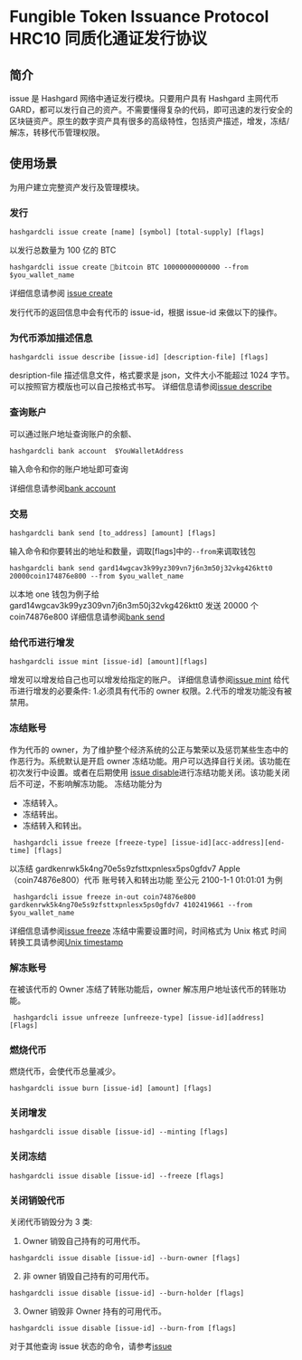 # Fungible Token Issuance Protocol HRC10 同质化通证发行协议

## 简介

issue 是 Hashgard 网络中通证发行模块。只要用户具有 Hashgard 主网代币 GARD，都可以发行自己的资产。不需要懂得复杂的代码，即可迅速的发行安全的区块链资产。原生的数字资产具有很多的高级特性，包括资产描述，增发，冻结/解冻，转移代币管理权限。

## 使用场景
为用户建立完整资产发行及管理模块。

### 发行

```shell
hashgardcli issue create [name] [symbol] [total-supply] [flags]
```

以发行总数量为 100 亿的 BTC

```shell
hashgardcli issue create bitcoin BTC 10000000000000 --from $you_wallet_name
```

详细信息请参阅 [issue create](../cli/hashgardcli/issue/create.md)

发行代币的返回信息中会有代币的 issue-id，根据 issue-id 来做以下的操作。

### 为代币添加描述信息

```shell
hashgardcli issue describe [issue-id] [description-file] [flags]
```

desription-file
描述信息文件，格式要求是 json，文件大小不能超过 1024 字节。可以按照官方模版也可以自己按格式书写。
详细信息请参阅[issue describe](../cli/hashgardcli/issue/describe.md)

### 查询账户

可以通过账户地址查询账户的余额、

```shell
hashgardcli bank account  $YouWalletAddress
```

输入命令和你的账户地址即可查询

详细信息请参阅[bank account](../cli/hashgardcli/bank/account.md)

### 交易

```shell
hashgardcli bank send [to_address] [amount] [flags]
```

输入命令和你要转出的地址和数量，调取[flags]中的`--from`来调取钱包

```shell
hashgardcli bank send gard14wgcav3k99yz309vn7j6n3m50j32vkg426ktt0  20000coin174876e800 --from $you_wallet_name
```

以本地 one 钱包为例子给 gard14wgcav3k99yz309vn7j6n3m50j32vkg426ktt0 发送 20000 个 coin74876e800
详细信息请参阅[bank send](../cli/hashgardcli/bank/send.md)

### 给代币进行增发

```shell
hashgardcli issue mint [issue-id] [amount][flags]
```

增发可以增发给自己也可以增发给指定的账户。
详细信息请参阅[issue mint](../cli/hashgardcli/issue/mint.md)
给代币进行增发的必要条件: 1.必须具有代币的 owner 权限。2.代币的增发功能没有被禁用。

### 冻结账号

作为代币的 owner，为了维护整个经济系统的公正与繁荣以及惩罚某些生态中的作恶行为。系统默认是开启 owner 冻结功能。用户可以选择自行关闭。该功能在初次发行中设置。或者在后期使用 [issue disable](../cli/hashgardcli/issue/disable.md)进行冻结功能关闭。该功能关闭后不可逆，不影响解冻功能。
冻结功能分为
- 冻结转入。
- 冻结转出。
- 冻结转入和转出。

```shell
 hashgardcli issue freeze [freeze-type] [issue-id][acc-address][end-time] [flags]
```

以冻结 gardkenrwk5k4ng70e5s9zfsttxpnlesx5ps0gfdv7 Apple（coin74876e800）代币 账号转入和转出功能 至公元 2100-1-1 01:01:01 为例

```shell
 hashgardcli issue freeze in-out coin74876e800 gardkenrwk5k4ng70e5s9zfsttxpnlesx5ps0gfdv7 4102419661 --from $you_wallet_name
```

详细信息请参阅[issue freeze](../cli/hashgardcli/issue/freeze.md)
冻结中需要设置时间，时间格式为 Unix 格式 时间转换工具请参阅[Unix timestamp](./Unix-timestamp.md)



### 解冻账号

在被该代币的 Owner 冻结了转账功能后，owner 解冻用户地址该代币的转账功能。

```shell
 hashgardcli issue unfreeze [unfreeze-type] [issue-id][address] [Flags]
```

### 燃烧代币

燃烧代币，会使代币总量减少。
```shell
hashgardcli issue burn [issue-id] [amount] [flags]
```


### 关闭增发

```shell
hashgardcli issue disable [issue-id] --minting [flags]
```

### 关闭冻结
```shell
hashgardcli issue disable [issue-id] --freeze [flags]
```

### 关闭销毁代币
关闭代币销毁分为 3 类:
1. Owner 销毁自己持有的可用代币。

```shell
hashgardcli issue disable [issue-id] --burn-owner [flags]
```
2. 非 owner 销毁自己持有的可用代币。

```shell
hashgardcli issue disable [issue-id] --burn-holder [flags]
```
3. Owner 销毁非 Owner 持有的可用代币。

```shell
hashgardcli issue disable [issue-id] --burn-from [flags]
```

对于其他查询 issue 状态的命令，请参考[issue](../cli/hashgardcli/issue/README.md)
